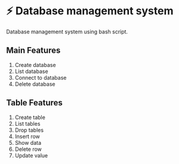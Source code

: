 # ⚡ Database management system

Database management system using bash script.

## Main Features

<ol>
  <li>Create database</li>
  <li>List database</li>
  <li>Connect to database</li>
  <li>Delete database</li>
</ol>

## Table Features

<ol>
  <li>Create table</li>
  <li>List tables</li>
  <li>Drop tables</li>
  <li>Insert row</li>
  <li>Show data</li>
  <li>Delete row</li>
  <li>Update value</li>
</ol>

